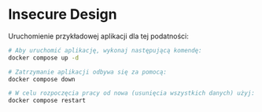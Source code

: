 # Insecure Design

Uruchomienie przykładowej aplikacji dla tej podatności:

```bash
# Aby uruchomić aplikację, wykonaj następującą komendę:
docker compose up -d

# Zatrzymanie aplikacji odbywa się za pomocą:
docker compose down

# W celu rozpoczęcia pracy od nowa (usunięcia wszystkich danych) użyj:
docker compose restart
```
